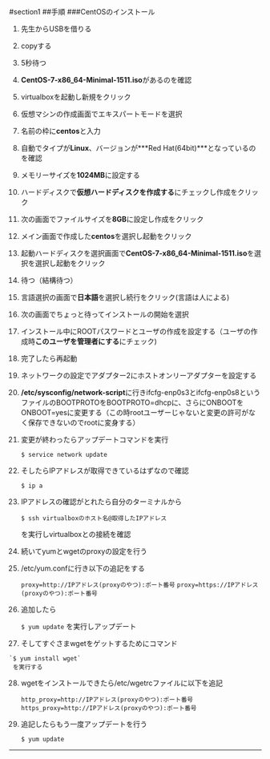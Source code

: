 #section1
##手順
###CentOSのインストール
1. 先生からUSBを借りる

2. copyする

3. 5秒待つ

4. **CentOS-7-x86_64-Minimal-1511.iso**があるのを確認

5. virtualboxを起動し新規をクリック

6. 仮想マシンの作成画面でエキスパートモードを選択

7. 名前の枠に**centos**と入力

8. 自動でタイプが**Linux**、バージョンが***Red Hat(64bit)***となっているのを確認

9. メモリーサイズを**1024MB**に設定する

10. ハードディスクで**仮想ハードディスクを作成する**にチェックし作成をクリック

11. 次の画面でファイルサイズを**8GB**に設定し作成をクリック

12. メイン画面で作成した**centos**を選択し起動をクリック

13. 起動ハードディスクを選択画面で**CentOS-7-x86_64-Minimal-1511.iso**を選択を選択し起動をクリック

14. 待つ（結構待つ）

15. 言語選択の画面で**日本語**を選択し続行をクリック(言語は人による)

16. 次の画面でちょっと待ってインストールの開始を選択

17. インストール中にROOTパスワードとユーザの作成を設定する（ユーザの作成時**このユーザを管理者にする**にチェック)

18. 完了したら再起動

19. ネットワークの設定でアダプター2にホストオンリーアダプターを設定する

20. **/etc/sysconfig/network-script**に行きifcfg-enp0s3とifcfg-enp0s8というファイルのBOOTPROTOをBOOTPROTO=dhcpに、さらにONBOOTをONBOOT=yesに変更する（この時rootユーザーじゃないと変更の許可がなく保存できないのでrootに変身する）

21. 変更が終わったらアップデートコマンドを実行

    ```$ service network update```

22. そしたらIPアドレスが取得できているはずなので確認

    `$ ip a`

23. IPアドレスの確認がとれたら自分のターミナルから    
 
    `$ ssh virtualboxのホスト名@取得したIPアドレス`

    を実行しvirtualboxとの接続を確認

24. 続いてyumとwgetのproxyの設定を行う

25. /etc/yum.confに行き以下の追記をする

    `proxy=http://IPアドレス(proxyのやつ):ポート番号`
    `proxy=https://IPアドレス(proxyのやつ):ポート番号`

26. 追加したら

    `$ yum update`
    を実行しアップデート

27.  そしてすぐさまwgetをゲットするためにコマンド

    `$ yum install wget`
     を実行する

28. wgetをインストールできたら/etc/wgetrcファイルに以下を追記

    `http_proxy=http://IPアドレス(proxyのやつ):ポート番号`
    `https_proxy=http://IPアドレス(proxyのやつ):ポート番号`

29. 追記したらもう一度アップデートを行う

    `$ yum update`


--------------------------------------------------------------------------

 
